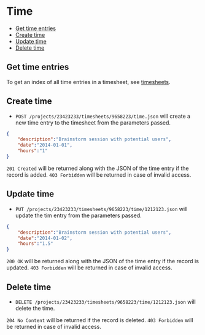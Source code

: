 Time
====================

* [Get time entries](https://github.com/sdplabs/proofhub-api/blob/master/sections/timesheets.md#get-timesheet)
* [Create time](#create-time)
* [Update time](#update-time)
* [Delete time](#delete-time)

Get time entries
----------------

To get an index of all time entries in a timesheet, see [timesheets](https://github.com/sdplabs/proofhub-api/blob/master/sections/timesheets.md#get-timesheet).

Create time
----------------

* `POST /projects/23423233/timesheets/9658223/time.json` will create a new time entry to the timesheet from the parameters passed. 

```json
{
	"description":"Brainstorm session with potential users",
	"date":"2014-01-01",
	"hours":"1"
}
```

`201 Created` will be returned along with the JSON of the time entry if the record is added. `403 Forbidden` will be returned in case of invalid access.

Update time
----------------

* `PUT /projects/23423233/timesheets/9658223/time/1212123.json` will update the tim entry from the parameters passed.

```json
{
	"description":"Brainstorm session with potential users",
	"date":"2014-01-02",
	"hours":"1.5"
}
```

`200 OK` will be returned along with the JSON of the time entry if the record is updated. `403 Forbidden` will be returned in case of invalid access.

Delete time
----------------

* `DELETE /projects/23423233/timesheets/9658223/time/1212123.json` will delete the time.

`204 No Content` will be returned if the record is deleted. `403 Forbidden` will be returned in case of invalid access.
